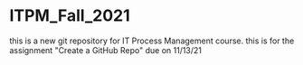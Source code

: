 # ITPM_Fall_2021

this is a new git repository for IT Process Management course.
this is for the assignment "Create a GitHub Repo" due on 11/13/21
